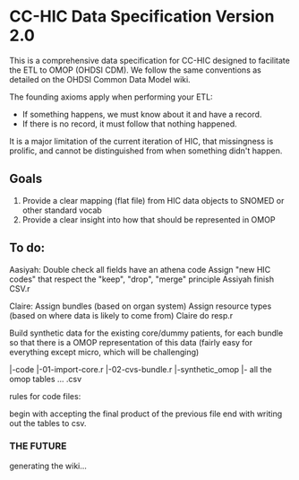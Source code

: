 # CC-HIC Data Specification Version 2.0

This is a comprehensive data specification for CC-HIC designed to facilitate the ETL to OMOP (OHDSI CDM). We follow the same conventions as detailed on the OHDSI Common Data Model wiki.

The founding axioms apply when performing your ETL:
- If something happens, we must know about it and have a record.
- If there is no record, it must follow that nothing happened.

It is a major limitation of the current iteration of HIC, that missingness is prolific, and cannot be distinguished from when something didn't happen.

## Goals

1. Provide a clear mapping (flat file) from HIC data objects to SNOMED or other standard vocab
2. Provide a clear insight into how that should be represented in OMOP

## To do:

Aasiyah:
Double check all fields have an athena code
Assign "new HIC codes" that respect the "keep", "drop", "merge" principle
Assiyah finish CSV.r

Claire:
Assign bundles (based on organ system)
Assign resource types (based on where data is likely to come from)
Claire do resp.r

Build synthetic data for the existing core/dummy patients, for each bundle so that there is a OMOP representation of this data (fairly easy for everything except micro, which will be challenging)

|-code
  |-01-import-core.r
  |-02-cvs-bundle.r
|-synthetic_omop
  |- all the omop tables ... .csv

rules for code files:

begin with accepting the final product of the previous file
end with writing out the tables to csv.

### THE FUTURE

generating the wiki...


